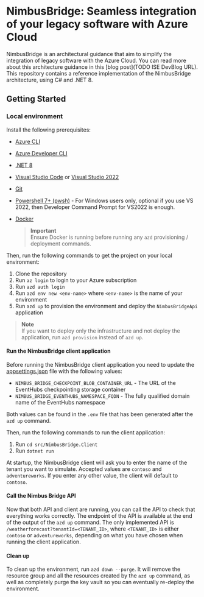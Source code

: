 # NimbusBridge: Seamless integration of your legacy software with Azure Cloud

NimbusBridge is an architectural guidance that aim to simplify the integration of legacy software with the Azure Cloud. You can read more about this architecture guidance in this [blog post](TODO ISE DevBlog URL). 
This repository contains a reference implementation of the NimbusBridge architecture, using C# and .NET 8.

## Getting Started

### Local environment

Install the following prerequisites:

- [Azure CLI](https://aka.ms/azure-cli)
- [Azure Developer CLI](https://aka.ms/azure-dev/install)
- [.NET 8](https://dotnet.microsoft.com/download/dotnet/8.0)
- [Visual Studio Code](https://code.visualstudio.com/download) or [Visual Studio 2022](https://visualstudio.microsoft.com/downloads/)
- [Git](https://git-scm.com/downloads)
- [Powershell 7+ (pwsh)](https://github.com/powershell/powershell) - For Windows users only, optional if you use VS 2022, then Developer Command Prompt for VS2022 is enough.
- [Docker](https://www.docker.com/products/docker-desktop/)

   > **Important**<br>
   > Ensure Docker is running before running any `azd` provisioning / deployment commands.

Then, run the following commands to get the project on your local environment:

   1. Clone the repository
   2. Run `az login` to login to your Azure subscription
   3. Run `azd auth login`
   4. Run `azd env new <env-name>` where `<env-name>` is the name of your environment
   5. Run `azd up` to provision the environment and deploy the `NimbusBridgeApi` application

> **Note**<br>
> If you want to deploy only the infrastructure and not deploy the application, run `azd provision` instead of `azd up`.

#### Run the NimbusBridge client application

Before running the NimbusBridge client application you need to update the [appsettings.json](./src/NimbusBridge.Client/appsettings.json) file with the following values:

- `NIMBUS_BRIDGE_CHECKPOINT_BLOB_CONTAINER_URL` - The URL of the EventHubs checkpointing storage container
- `NIMBUS_BRIDGE_EVENTHUBS_NAMESPACE_FQDN` - The fully qualified domain name of the EventHubs namespace

Both values can be found in the `.env` file that has been generated after the `azd up` command.

Then, run the following commands to run the client application:

   1. Run `cd src/NimbusBridge.Client`
   1. Run `dotnet run`

At startup, the NimbusBridge client will ask you to enter the name of the tenant you want to simulate. Accepted values are `contoso` and `adventureworks`. If you enter any other value, the client will default to `contoso`.

#### Call the Nimbus Bridge API

Now that both API and client are running, you can call the API to check that everything works correctly. The endpoint of the API is available at the end of the output of the `azd up` command. The only implemented API is `/weatherforecast?tenantId=<TENANT_ID>`, where `<TENANT_ID>` is either `contoso` or `adventureworks`, depending on what you have chosen when running the client application.

#### Clean up

To clean up the environment, run `azd down --purge`. It will remove the resource group and all the resources created by the `azd up` command, as well as completely purge the key vault so you can eventually re-deploy the environment.
